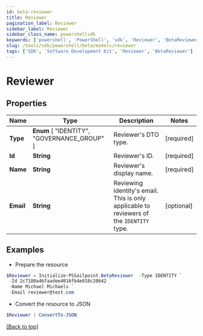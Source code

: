 ```yaml
---
id: beta-reviewer
title: Reviewer
pagination_label: Reviewer
sidebar_label: Reviewer
sidebar_class_name: powershellsdk
keywords: ['powershell', 'PowerShell', 'sdk', 'Reviewer', 'BetaReviewer'] 
slug: /tools/sdk/powershell/beta/models/reviewer
tags: ['SDK', 'Software Development Kit', 'Reviewer', 'BetaReviewer']
---
```



# Reviewer

## Properties

Name | Type | Description | Notes
------------ | ------------- | ------------- | -------------
**Type** |  **Enum** [  "IDENTITY",    "GOVERNANCE_GROUP" ] | Reviewer's DTO type. | [required]
**Id** | **String** | Reviewer's ID. | [required]
**Name** | **String** | Reviewer's display name. | [required]
**Email** | **String** | Reviewing identity's email. This is only applicable to reviewers of the `IDENTITY` type. | [optional] 

## Examples

- Prepare the resource
```powershell
$Reviewer = Initialize-PSSailpoint.BetaReviewer  -Type IDENTITY `
 -Id 2c7180a46faadee4016fb4e018c20642 `
 -Name Michael Michaels `
 -Email reviewer@test.com
```

- Convert the resource to JSON
```powershell
$Reviewer | ConvertTo-JSON
```


[[Back to top]](#) 

